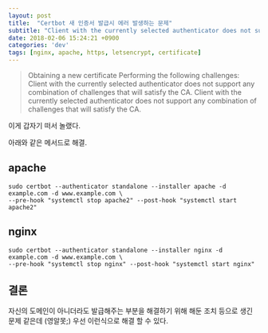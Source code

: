 ```yaml
---
layout: post
title:  "Certbot 새 인증서 발급시 에러 발생하는 문제"
subtitle: "Client with the currently selected authenticator does not support any combination of challenges that will satisfy the CA."
date: 2018-02-06 15:24:21 +0900
categories: 'dev'
tags: [nginx, apache, https, letsencrypt, certificate]
---
```


>Obtaining a new certificate
>Performing the following challenges:
>Client with the currently selected authenticator does not support any combination of challenges that will satisfy the CA.
>Client with the currently selected authenticator does not support any combination of challenges that will satisfy 
>the CA.

이게 갑자기 떠서 놀랬다.

아래와 같은 메서드로 해결. 

## apache

```shell
sudo certbot --authenticator standalone --installer apache -d example.com -d www.example.com \
--pre-hook "systemctl stop apache2" --post-hook "systemctl start apache2"
```

## nginx 

```shell
sudo certbot --authenticator standalone --installer nginx -d example.com -d www.example.com \
--pre-hook "systemctl stop nginx" --post-hook "systemctl start nginx"
``` 

## 결론

자신의 도메인이 아니더라도 발급해주는 부분을 해결하기 위해 해둔 조치 등으로 생긴 문제 같은데 (영알못;)
우선 이런식으로 해결 할 수 있다.
